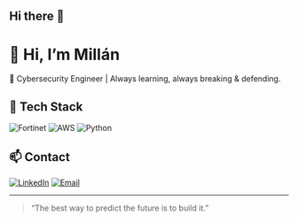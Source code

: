 ## Hi there 👋

<!--
**itsmillanessa/itsmillanessa** is a ✨ _special_ ✨ repository because its `README.md` (this file) appears on your GitHub profile.

Here are some ideas to get you started:

- 🔭 I’m currently working on ...
- 🌱 I’m currently learning ...
- 👯 I’m looking to collaborate on ...
- 🤔 I’m looking for help with ...
- 💬 Ask me about ...
- 📫 How to reach me: ...
- 😄 Pronouns: ...
- ⚡ Fun fact: ...
-->


# 👋 Hi, I’m Millán
🔐 Cybersecurity Engineer | Always learning, always breaking & defending.

## 🔧 Tech Stack
![Fortinet](https://img.shields.io/badge/Fortinet-red?style=flat&logo=fortinet)
![AWS](https://img.shields.io/badge/AWS-orange?style=flat&logo=amazonaws)
![Python](https://img.shields.io/badge/Python-3776AB?style=flat&logo=python)

## 📫 Contact
[![LinkedIn](https://img.shields.io/badge/-LinkedIn-blue?style=flat&logo=linkedin)](https://www.linkedin.com/in/alexisamillan)
[![Email](https://img.shields.io/badge/-Email-red?style=flat&logo=gmail)](mailto:aamillanv@gmail.com)

---

> “The best way to predict the future is to build it.”
